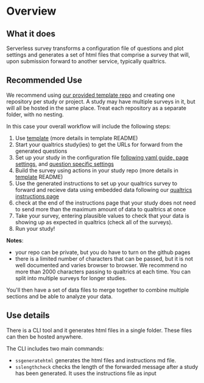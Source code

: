 # Overview

## What it does

Serverless survey transforms a configuration file of questions and plot settings and generates a set of html files that comprise a survey that will, upon submission forward to another service, typically qualtrics. 


## Recommended Use

We recommend using [our provided template repo](sstemplate) and creating one repository per study or project.  A study may have multiple surveys in it, but will all be hosted in the same place. Treat each repository as a separate folder, with no nesting. 

In this case your overall workflow will include the following steps:
1. Use [template](sstemplate) (more details in template README)
3. Start your qualtrics study(ies) to get the URLs for forward from the generated questions
2. Set up your study in the configuration file [following yaml guide, page settings,](configuration_yaml) and [question specific settings](questions)
5. Build the survey using actions in your study repo  (more details in [template](sstemplate) README)
6. Use the generated instructions to set up your qualtrics survey to forward and recieve data using embedded data following our [qualtrics instructions page](qualtrics)
7. check at the end of the instructions page that your study does not need to send more than the maximum amount of data to qualtrics at once
8. Take your survey, entering plausible values to check that your data is showing up as expected in qualtrics (check all of the surveys). 
9. Run your study! 

**Notes**:
- your repo can be private, but you do have to turn on the github pages
- there is a limited number of characters that can be passed, but it is not well documented and varies browser to browser.  We recommend no more than 2000 characters passing to qualtrics at each time.  You can split into multiple surveys for longer studies. 

You'll then have a set of data files to merge together to combine multiple sections and be able to analyze your data. 

## Use details

There is a CLI tool and it generates html files in a single folder.  These files can then be hosted anywhere. 

The CLI includes two main commands: 
- `ssgeneratehtml` generates the html files and instructions md file. 
- `sslengthcheck` checks the length of the forwarded message after a study has been generated. It uses the instructions file as input

[sstemplate]: https://github.com/statistical-perceptions/ss-template